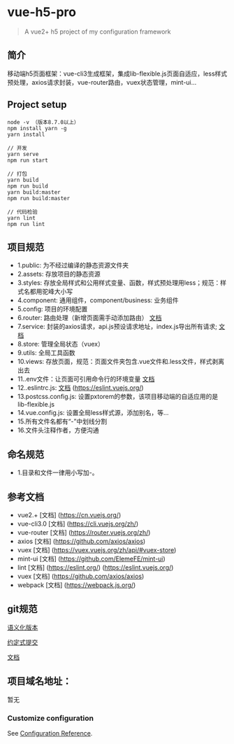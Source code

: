 # vue-h5-pro

> A vue2+ h5 project of my configuration framework

## 简介
移动端h5页面框架：vue-cli3生成框架，集成lib-flexible.js页面自适应，less样式预处理，axios请求封装，vue-router路由，vuex状态管理，mint-ui...

## Project setup
```
node -v （版本8.7.0以上）
npm install yarn -g
yarn install

// 开发
yarn serve
npm run start

// 打包
yarn build
npm run build
yarn build:master
npm run build:master

// 代码检验
yarn lint
npm run lint
```

## 项目规范
- 1.public: 为不经过编译的静态资源文件夹
- 2.assets: 存放项目的静态资源
- 3.styles: 存放全局样式和公用样式变量、函数，样式预处理用less；规范：样式名都用驼峰大小写
- 4.component: 通用组件，component/business: 业务组件
- 5.config: 项目的环境配置
- 6.router: 路由处理（新增页面需手动添加路由） [文档](https://router.vuejs.org/zh/)
- 7.service: 封装的axios请求，api.js预设请求地址，index.js导出所有请求; [文档](https://github.com/axios/axios)
- 8.store: 管理全局状态（vuex）
- 9.utils: 全局工具函数
- 10.views: 存放页面，规范：页面文件夹包含.vue文件和.less文件，样式剥离出去
- 11..env文件：让页面可引用命令行的环境变量 [文档](https://cli.vuejs.org/zh/guide/mode-and-env.html)
- 12..eslintrc.js: [文档](https://eslint.org/) (https://eslint.vuejs.org/)
- 13.postcss.config.js: 设置pxtorem的参数，该项目移动端的自适应用的是lib-flexible.js
- 14.vue.config.js: 设置全局less样式源，添加别名，等...
- 15.所有文件名都有“-”中划线分割
- 16.文件头注释作者，方便沟通

## 命名规范
- 1.目录和文件一律用小写加-。

## 参考文档
- vue2.+ [文档] (https://cn.vuejs.org/)
- vue-cli3.0 [文档] (https://cli.vuejs.org/zh/)
- vue-router [文档] (https://router.vuejs.org/zh/)
- axios [文档] (https://github.com/axios/axios)
- vuex [文档] (https://vuex.vuejs.org/zh/api/#vuex-store)
- mint-ui [文档] (https://github.com/ElemeFE/mint-ui)
- lint [文档] (https://eslint.org/) (https://eslint.vuejs.org/)
- vuex [文档] (https://github.com/axios/axios)
- webpack [文档] (https://webpack.js.org/)

## git规范
[语义化版本](https://semver.org/lang/zh-CN/) 

[约定式提交](https://www.conventionalcommits.org/zh/v1.0.0-beta.4/)

[文档](https://www.liaoxuefeng.com/wiki/896043488029600)

## 项目域名地址：
暂无

### Customize configuration
See [Configuration Reference](https://cli.vuejs.org/config/).
